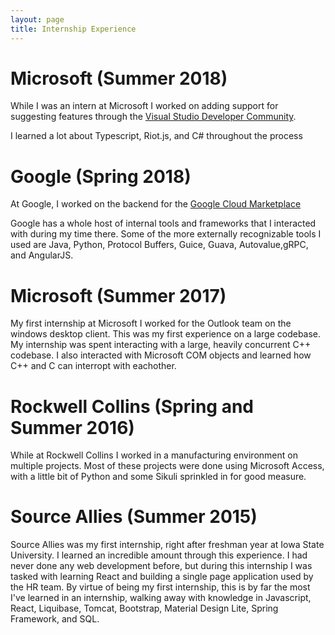 ```yaml
---
layout: page
title: Internship Experience
---
```


# Microsoft (Summer 2018) #

While I was an intern at Microsoft I worked on adding support for suggesting features through the [Visual Studio Developer Community](https://developercommunity.visualstudio.com/content/idea/post.html).

I learned a lot about Typescript, Riot.js, and C# throughout the process

# Google (Spring 2018) #

At Google, I worked on the backend for the [Google Cloud Marketplace](https://console.cloud.google.com/marketplace)

Google has a whole host of internal tools and frameworks that I interacted with during my time there. Some of the more externally recognizable tools I used are Java, Python, Protocol Buffers, Guice, Guava, Autovalue,gRPC, and AngularJS.

# Microsoft (Summer 2017) #

My first internship at Microsoft I worked for the Outlook team on the windows desktop client. This was my first experience on a large codebase. My internship was spent interacting with a large, heavily concurrent C++ codebase. I also interacted with Microsoft COM objects and learned how C++ and C can interropt with eachother.

# Rockwell Collins (Spring and Summer 2016) #

While at Rockwell Collins I worked in a manufacturing environment on multiple projects. Most of these projects were done using Microsoft Access, with a little bit of Python and some Sikuli sprinkled in for good measure.

# Source Allies (Summer 2015) #

Source Allies was my first internship, right after freshman year at Iowa State University. I learned an incredible amount through this experience. I had never done any web development before, but during this internship I was tasked with learning React and building a single page application used by the HR team. By virtue of being my first internship, this is by far the most I've learned in an internship, walking away with knowledge in Javascript, React, Liquibase, Tomcat, Bootstrap, Material Design Lite, Spring Framework, and SQL.